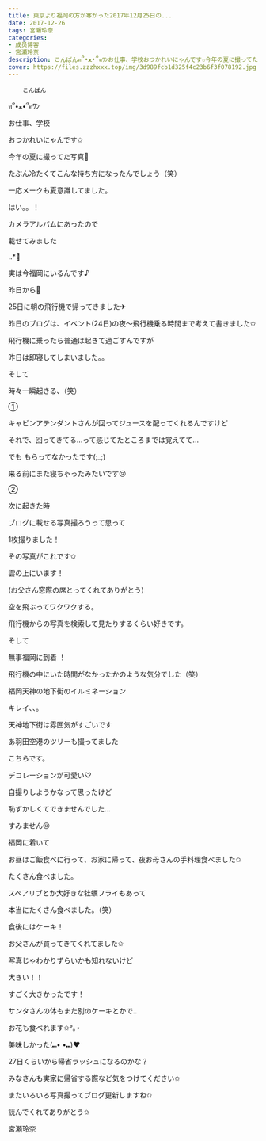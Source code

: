 ```yaml
---
title: 東京より福岡の方が寒かった2017年12月25日の...
date: 2017-12-26
tags: 宮瀬玲奈
categories: 
- 成员博客
- 宮瀬玲奈
description: こんばんฅ՞•ﻌ•՞ฅﾜﾝお仕事、学校おつかれいにゃんです✩今年の夏に撮ってた写真🌻たぶん冷たくてこんな持ち方になったんでしょう（...
cover: https://files.zzzhxxx.top/img/3d989fcb1d325f4c23b6f3f078192.jpg 
---
```


        こんばん

ฅ՞•ﻌ•՞ฅﾜﾝ







お仕事、学校

おつかれいにゃんです✩























今年の夏に撮ってた写真🌻


たぶん冷たくてこんな持ち方になったんでしょう（笑）


一応メークも夏意識してました。








はい。。！



カメラアルバムにあったので


載せてみました


..*ﾟ


























実は今福岡にいるんです♪


昨日から💫
















25日に朝の飛行機で帰ってきました✈



昨日のブログは、イベント(24日)の夜〜飛行機乗る時間まで考えて書きました✩


















飛行機に乗ったら普通は起きて過ごすんですが

昨日は即寝してしまいました。。








そして

時々一瞬起きる、（笑）
















①


キャビンアテンダントさんが回ってジュースを配ってくれるんですけど

それで、回ってきてる...って感じてたところまでは覚えてて...


でも
もらってなかったです(;_;)



来る前にまた寝ちゃったみたいです😢









②


次に起きた時



ブログに載せる写真撮ろうって思って

1枚撮りました！








その写真がこれです✩











雲の上にいます！








(お父さん窓際の席とってくれてありがとう)














空を飛ぶってワクワクする。


飛行機からの写真を検索して見たりするくらい好きです。






















そして

無事福岡に到着 ！



飛行機の中にいた時間がなかったかのような気分でした（笑）












福岡天神の地下街のイルミネーション










キレイ、、。

天神地下街は雰囲気がすごいです












あ羽田空港のツリーも撮ってました









こちらです。

デコレーションが可愛い♡





自撮りしようかなって思ったけど

恥ずかしくてできませんでした...


すみません😔

















福岡に着いて

お昼はご飯食べに行って、お家に帰って、夜お母さんの手料理食べました✩


たくさん食べました。




スペアリブとか大好きな牡蠣フライもあって

本当にたくさん食べました。（笑）







食後にはケーキ！

お父さんが買ってきてくれてました✩











写真じゃわかりずらいかも知れないけど

大きい！！


すごく大きかったです！





サンタさんの体もまた別のケーキとかで..

お花も食べれます✩°｡⋆












美味しかった(⑉• •⑉)❤︎



















27日くらいから帰省ラッシュになるのかな？


みなさんも実家に帰省する際など気をつけてください✩








またいろいろ写真撮ってブログ更新しますね✩





読んでくれてありがとう✩



宮瀬玲奈


